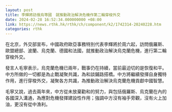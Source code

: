 ```yaml
---
layout: post
title: 李輝將訪俄烏等國　就推動政治解決危機作第二輪穿梭外交
date: 2024-02-28 16:52:34.000000000 +08:00
link: https://news.rthk.hk/rthk/ch/component/k2/1742314-20240228.htm
categories: rthk
---
```


在北京，外交部宣布，中國政府歐亞事務特別代表李輝將於周六起，訪問俄羅斯、歐盟總部、波蘭、烏克蘭、德國和法國，就推動政治解決烏克蘭危機，進行第二輪穿梭外交。

發言人毛寧表示，烏克蘭危機已兩年，戰事仍在持續，當前最迫切的是恢復和平。中方所做的一切都是為止戰凝聚共識，為和談鋪路搭橋。中方將繼續發揮自身獨特作用，進行穿梭外交，凝聚各方共識，為推動政治解決烏克蘭危機貢獻中國智慧。

毛寧又說，過去兩年來，中方從未放棄勸和的努力，與包括俄羅斯、烏克蘭在內的各國深入溝通，為應對危機發揮建設性作用；強調中方沒有袖手旁觀，沒有火上加油，更沒有從中漁利。
